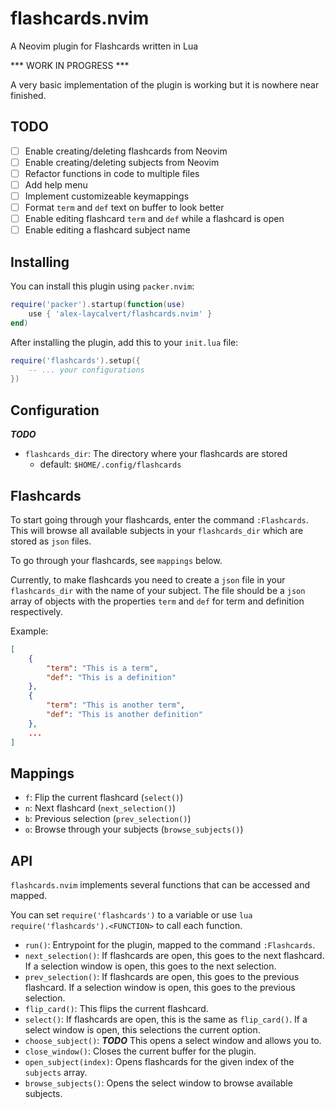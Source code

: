 # flashcards.nvim

A Neovim plugin for Flashcards written in Lua

*** WORK IN PROGRESS ***

A very basic implementation of the plugin is working but it
is nowhere near finished.

## TODO

- [ ] Enable creating/deleting flashcards from Neovim
- [ ] Enable creating/deleting subjects from Neovim
- [ ] Refactor functions in code to multiple files
- [ ] Add help menu
- [ ] Implement customizeable keymappings
- [ ] Format `term` and `def` text on buffer to look better
- [ ] Enable editing flashcard `term` and `def` while a flashcard is open
- [ ] Enable editing a flashcard subject name

## Installing

You can install this plugin using `packer.nvim`:

```lua
require('packer').startup(function(use)
    use { 'alex-laycalvert/flashcards.nvim' }
end)
```

After installing the plugin, add this to your `init.lua` file:

```lua
require('flashcards').setup({
    -- ... your configurations
})
```

## Configuration

***TODO***

- `flashcards_dir`: The directory where your flashcards are stored
    - default: `$HOME/.config/flashcards`

## Flashcards

To start going through your flashcards, enter the command `:Flashcards`.
This will browse all available subjects in your `flashcards_dir` which
are stored as `json` files.

To go through your flashcards, see `mappings` below.

Currently, to make flashcards you need to create a `json`
file in your `flashcards_dir` with the name of your subject.
The file should be a `json` array of objects with the properties
`term` and `def` for term and definition  respectively.

Example:

```json
[
    {
        "term": "This is a term",
        "def": "This is a definition"
    },
    {
        "term": "This is another term",
        "def": "This is another definition"
    },
    ...
]
```

## Mappings

- `f`: Flip the current flashcard (`select()`)
- `n`: Next flashcard (`next_selection()`)
- `b`: Previous selection (`prev_selection()`)
- `o`: Browse through your subjects (`browse_subjects()`)

## API

`flashcards.nvim` implements several functions that can be accessed and mapped.

You can set `require('flashcards')` to a variable or use `lua require('flashcards').<FUNCTION>`
to call each function.

- `run()`: Entrypoint for the plugin, mapped to the command `:Flashcards`.
- `next_selection()`: If flashcards are open, this goes to the next flashcard. If a selection window is open, this goes to the next selection.
- `prev_selection()`: If flashcards are open, this goes to the previous flashcard. If a selection window is open, this goes to the previous selection.
- `flip_card()`: This flips the current flashcard.
- `select()`: If flashcards are open, this is the same as `flip_card()`. If a select window is open, this selections the current option.
- `choose_subject()`: ***TODO*** This opens a select window and allows you to.
- `close_window()`: Closes the current buffer for the plugin.
- `open_subject(index)`: Opens flashcards for the given index of the `subjects` array.
- `browse_subjects()`: Opens the select window to browse available subjects.
